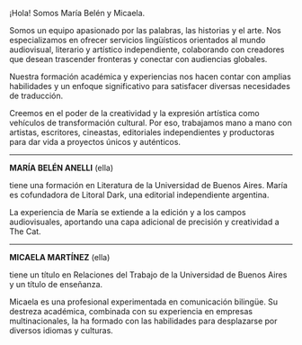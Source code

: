 
¡Hola! Somos María Belén y Micaela.

Somos un equipo apasionado por las palabras, las historias y el arte. Nos especializamos en ofrecer servicios lingüísticos orientados al mundo audiovisual, literario y artístico independiente, colaborando con creadores que desean trascender fronteras y conectar con audiencias globales.

Nuestra formación académica y experiencias nos hacen contar con amplias habilidades y un enfoque significativo para satisfacer diversas necesidades de traducción.


Creemos en el poder de la creatividad y la expresión artística como vehículos de transformación cultural. Por eso, trabajamos mano a mano con artistas, escritores, cineastas, editoriales independientes y productoras para dar vida a proyectos únicos y auténticos.

---

**MARÍA BELÉN ANELLI** (ella) 

tiene una formación en Literatura de la Universidad de Buenos Aires. María es cofundadora de Litoral Dark, una editorial independiente argentina.

La experiencia de María se extiende a la edición y a los campos audiovisuales, aportando una capa adicional de precisión y creatividad a The Cat.

---

**MICAELA MARTÍNEZ** (ella) 

tiene un título en Relaciones del Trabajo de la Universidad de Buenos Aires y un título de enseñanza.

Micaela es una profesional experimentada en comunicación bilingüe. Su destreza académica, combinada con su experiencia en empresas multinacionales, la ha formado con las habilidades para desplazarse por diversos idiomas y culturas.

